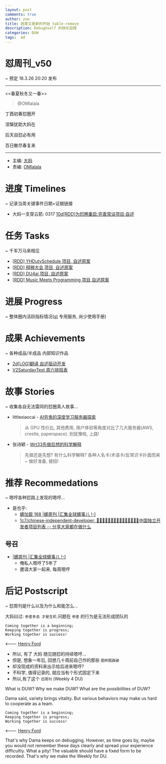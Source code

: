 ```yaml
---
layout: post
comments: true
author: zoe
title: 结束又是新的开始 table-remove
description: DebugUself 的快乐启程
categories: DUW
tags:  md
---
```


# 怼周刊_v50
~ 预定 18.3.26 20:20 发布

-----------------------------------------

<<春夏秋冬又一春>>
				
> @OMlalala

丁酉初春怼圈开

涅槃犹助大妈在

后天自怼必有用

百日散尽春复来

-----------------------------------------

<!--more-->
- 主编: [大妈](http://du.zoomquiet.io/2014-02/ac0-zq/)
- 责编: [OMlalala](https://github.com/OMlalala)

# 进度 Timelines
~ 记录当周关键事件日期+证据链接
- 大妈一支穿云箭: 0317 [10d[RDD]为怼圈重启:完善常设项目:自述](https://github.com/DebugUself/du4proto/issues/357)

# 任务 Tasks
~ 千军万马来相见
- [[RDD] YHDutySchedule 项目, 自述原案](https://github.com/DebugUself/du4proto/issues/360)
- [[RDD] 释狮大会 项目, 自述原案](https://github.com/DebugUself/du4proto/issues/361)
- [[RDD] DU4ai 项目, 自述原案](https://github.com/DebugUself/du4proto/issues/362)
- [[RDD] Music Meets Programming 项目,自述原案](https://github.com/DebugUself/du4proto/issues/363)


# 进展 Progress
~ 整体圈内活跃指标情况([st](https://github.com/DebugUself/du4proto/tree/DU_tools/st) 专用服务, 尚少使用手册)


# 成果 Achievements
~ 各种成品/半成品 内部知识作品
- [2d[LOG]翻译 自述驱动开发](https://github.com/DebugUself/du4proto/issues/359)
- [V2SaturdayTest 周六排班表](https://github.com/DebugUself/du4proto/blob/YHDutySchedule/ipynb/V2SaturdayTest.ipynb)

# 故事 Stories
~ 收集各自无法雷同的怼圈真人故事...
- littlexiaocai - [AI穷鬼的深度学习服务器探索](https://github.com/littlexiaocai/deaplearning/blob/master/FashionAI/AI%E7%A9%B7%E9%AC%BC%E7%9A%84%E6%B7%B1%E5%BA%A6%E5%AD%A6%E4%B9%A0%E6%9C%8D%E5%8A%A1%E5%99%A8%E6%8E%A2%E7%B4%A2.md)
	> 从 GPU 性价比, 其他费用, 用户体验等角度对比了几大服务器(AWS, crestle, paperspace). 
	别犹豫啦, 上路!
- 张诗颖 - [Wrt33先做后想的科学解释](http://zhangshiying.in/2018/03/20/Wrt33/)
	> 先做还是先想? 有什么科学解释? 各种人名卡/术语卡/反常识卡扑面而来~ 
	做好准备, 接招! 


# 推荐 Recommedations
~ 嗯哼各种怼路上发现的嗯哼...

- 是也乎:
    + [蠎加载 168 |蠎周刊 |汇集全球蠎事儿 !-)](http://weekly.pychina.org/importpython/importpython-168.html)
    + [1c7/chinese-independent-developer: 👩🏿‍💻👨🏾‍💻👩🏼‍💻👨🏽‍💻👩🏻‍💻中国独立开发者项目列表 -- 分享大家都在做什么](https://github.com/1c7/chinese-independent-developer)

## 号召

- [|蠎周刊 |汇集全球蠎事儿 !-)](http://weekly.pychina.org/archives.html)
    + 俺私人嗯哼了5年了
    + 邀请大家一起来, 每周嗯哼


# 后记 Postscript
~ 怼周刊是什么以及为什么和能怎么...

大妈曰过: `参差多态 才是生机`
问题在 `参差` 的行为是无法形成团队的

	Coming together is a beginning; 
	Keeping together is progress; 
	Working together is success!

<--- [Henry Ford](https://www.brainyquote.com/quotes/quotes/h/henryford121997.html)

- 所以, 有了 大妈 随见随怼的持续嗯哼...
- 但是, 想象一年后, 回想几十周前自己作的那些 `图样图森破` 
- 却没现成的资料来出示给后进来嗯哼?
- 不科学, 值得记录的, 就应当有个形式固定下来
- 所以,有了这个 `怼周刊` (Weekly 4 DU)

What is DUW?
Why we make DUW?
What are the possibilities of DUW?

Dama said, variety brings vitality.
But various behaviors may make us hard to cooperate as a team.

	Coming together is a beginning; 
	Keeping together is progress; 
	Working together is success!

<--- [Henry Ford](https://www.brainyquote.com/quotes/quotes/h/henryford121997.html)

That's why Dama keeps on debugging.
However, as time goes by, maybe you would not remember these days clearly and spread your experience difficultly.
What a pity!
The valuable should have a fixed form to be recorded.
That's why we make the Weekly for DU.





